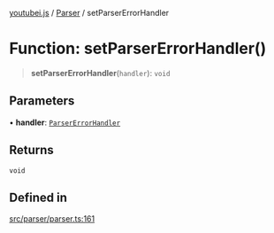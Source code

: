 [youtubei.js](../../../README.md) / [Parser](../README.md) / setParserErrorHandler

# Function: setParserErrorHandler()

> **setParserErrorHandler**(`handler`): `void`

## Parameters

• **handler**: [`ParserErrorHandler`](../type-aliases/ParserErrorHandler.md)

## Returns

`void`

## Defined in

[src/parser/parser.ts:161](https://github.com/LuanRT/YouTube.js/blob/e54e499ff553dab51e6d9d1aebc090b50fec29ba/src/parser/parser.ts#L161)
